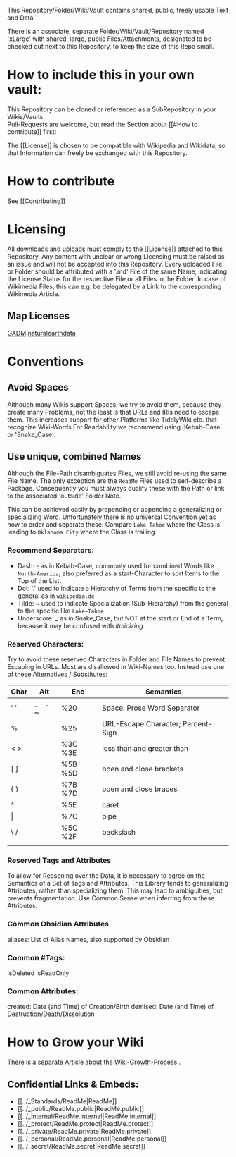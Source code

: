 This Repository/Folder/Wiki/Vault contains shared, public, freely usable Text and Data. 

There is an associate, separate Folder/Wiki/Vault/Repository named 'xLarge'
with shared, large, public Files/Attachments,
designated to be checked out next to this Repository,
to keep the size of this Repo small. 

# How to include this in your own vault:
This Repository can be cloned or referenced as a SubRepository in your Wikis/Vaults.  
Pull-Requests are welcome, but read the Section about [[#How to contribute]] first!

The [[License]] is chosen to be compatible with Wikipedia and Wikidata,
so that Information can freely be exchanged with this Repository.

# How to contribute

See [[Contributing]]

# Licensing
All downloads and uploads must comply to the [[License]] attached to this Repository.
Any content with unclear or wrong Licensing must be raised as an issue
and will not be accepted into this Repository. 
Every uploaded File or Folder should be attributed with a '.md' File of the same Name,
indicating the License Status for the respective File or all Files in the Folder.
In case of Wikimedia Files, this can e.g. be 
delegated by a Link to the corresponding Wikimedia Article. 

## Map Licenses 

[GADM](https://gadm.org/license.html)
[naturalearthdata](https://www.naturalearthdata.com/about/terms-of-use/) 
# Conventions

## Avoid Spaces
Although many Wikis support Spaces, we try to avoid them, because they create many Problems, not the least is that URLs and IRIs need to escape them. 
This increases support for other Platforms like TiddlyWiki etc. that recognize Wiki-Words 
For Readability we recommend using 'Kebab-Case' or 'Snake_Case'. 

## Use unique, combined Names
Although the File-Path disambiguates Files, we still avoid re-using the same File Name. 
The only exception are the `ReadMe` Files used to self-describe a Package. 
Consequently you must always qualify these with the Path or link to the associated 'outside' Folder Note. 

This can be achieved easily by prepending or appending a generalizing or specializing Word.
Unfortunately there is no universal Convention yet as how to order and separate these:
Compare `Lake Tahoe` where the Class is leading to `Oklahoma City` where the Class is trailing.

### Recommend Separators:
- Dash: - as in Kebab-Case; commonly used for combined Words like `North-America`; also preferred as a start-Character to sort Items to the Top of the List.
- Dot: '.' used to indicate a Hierarchy of Terms from the specific to the general as in `wikipedia.de` 
- Tilde: ~ used to indicate Specialization (Sub-Hierarchy) from the general to the specific like `Lake~Tahoe` 
- Underscore: _ as in Snake_Case, but NOT at the start or End of a Term, because it may be confused with _italicizing_

### Reserved Characters: 
Try to avoid these reserved Characters in Folder and File Names to prevent Escaping in URLs. 
Most are disallowed in Wiki-Names too. 
Instead use one of these Alternatives / Substitutes: 

| Char | Alt     | Enc       | Semantics                          |
| ---- | ------- | --------- | ---------------------------------- |
| ' '  | _ - . ~ | %20       | Space: Prose Word Separator        |
| %    |         | %25       | URL-Escape Character; Percent-Sign |
| < >  |         | %3C %3E   | less than and greater than         |
| [ ]  |         | %5B %5D   | open and close brackets            |
| { }  |         | %7B %7D   | open and close braces              |
| ^    |         | %5E       | caret                              |
| \|    |         | %7C       | pipe                               |
| \\ /  |         | %5C   %2F | backslash                          |
|      |         |           |                                    |

### Reserved Tags and Attributes 
To allow for Reasoning over the Data, it is necessary to agree on the Semantics of a Set of Tags and Attributes. 
This Library tends to generalizing Attributes, rather than specializing them. 
This may lead to ambiguities, but prevents fragmentation. 
Use Common Sense when inferring from these Attributes. 

### Common Obsidian Attributes
aliases: List of Alias Names, also supported by Obsidian 

### Common #Tags:
isDeleted
isReadOnly

### Common Attributes: 
created: Date (and Time) of Creation/Birth 
demised: Date (and Time) of Destruction/Death/Dissolution 

# How to Grow your Wiki
There is a separate [Article about the Wiki-Growth-Process ](Wiki-Growth-Process.md).

## Confidential Links & Embeds: 
- [[../_Standards/ReadMe|ReadMe]] 
- [[../_public/ReadMe.public|ReadMe.public]] 
- [[../_internal/ReadMe.internal|ReadMe.internal]] 
- [[../_protect/ReadMe.protect|ReadMe.protect]] 
- [[../_private/ReadMe.private|ReadMe.private]] 
- [[../_personal/ReadMe.personal|ReadMe.personal]] 
- [[../_secret/ReadMe.secret|ReadMe.secret]]

